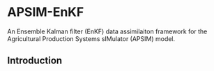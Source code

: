 # APSIM-EnKF
An Ensemble Kalman filter (EnKF) data assimilaiton framework for the Agricultural Production Systems sIMulator (APSIM) model.

## Introduction

